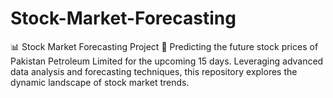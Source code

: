 # Stock-Market-Forecasting
📊 Stock Market Forecasting Project 🚀  Predicting the future stock prices of Pakistan Petroleum Limited for the upcoming 15 days. Leveraging advanced data analysis and forecasting techniques, this repository explores the dynamic landscape of stock market trends. 
